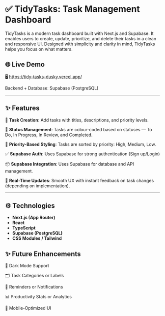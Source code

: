 # ✅ TidyTasks: Task Management Dashboard

TidyTasks is a modern task dashboard built with Next.js and Supabase. It enables users to create, update, prioritize, and delete their tasks in a clean and responsive UI. Designed with simplicity and clarity in mind, TidyTasks helps you focus on what matters.

## 🌐 Live Demo

🖥️ https://tidy-tasks-dusky.vercel.app/

Backend + Database: Supabase (PostgreSQL)

---

## ✨ Features

📝 **Task Creation**: Add tasks with titles, descriptions, and priority levels.

🚦 **Status Management**:  Tasks are colour-coded based on statuses — To Do, In Progress, In Review, and Completed.

🎨 **Priority-Based Styling**: Tasks are sorted by priority: High, Medium, Low.

✅ **Supabase Auth**: Uses Supabase for strong authentication (Sign up/Login)

📦 **Supabase Integration**: Uses Supabase for database and API management.

🧹 **Real-Time Updates**: Smooth UX with instant feedback on task changes (depending on implementation).

---

## ⚙️ Technologies

- **Next.js (App Router)**
- **React**
- **TypeScript**
- **Supabase (PostgreSQL)**
- **CSS Modules / Tailwind**

## ✨ Future Enhancements

🌙 Dark Mode Support

🗂 Task Categories or Labels

🔔 Reminders or Notifications

📊 Productivity Stats or Analytics

📱 Mobile-Optimized UI


